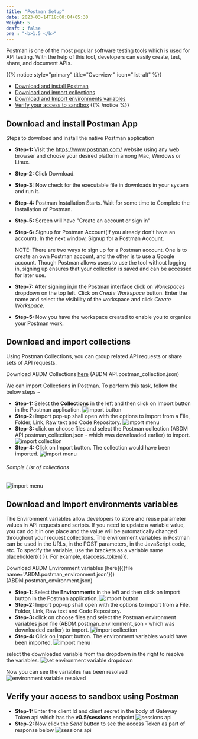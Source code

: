 ```yaml
---
title: "Postman Setup"
date: 2023-03-14T18:00:04+05:30
Weight: 5
draft : false
pre : "<b>1.5 </b>"
---
```



Postman is one of the most popular software testing tools which is used for API testing. With the help of this tool, developers can easily create, test, share, and document APIs.

{{% notice style="primary" title="Overview " icon="list-alt" %}}
- [Download and install Postman](#download-and-install-postman)
- [Download and import collections](#download-and-import-collections)
- [Download and Import environments variables](#download-and-import-environments-variables) 
- [Verify your access to sandbox](#verify-your-access-to-sandbox-using-postman)
{{% /notice %}}

## Download and install Postman App
Steps to download and install the native Postman application

- **Step-1:** Visit the https://www.postman.com/ website using any web browser and choose your desired platform among Mac, Windows or Linux.
- **Step-2:** Click Download.
- **Step-3:** Now check for the executable file in downloads in your system and run it.
- **Step-4:** Postman Installation Starts. Wait for some time to Complete the Installation of Postman.
- **Step-5:** Screen will have "Create an account or sign in"
- **Step-6:** Signup for Postman Account(If you already don't have an account). In the next window, Signup for a Postman Account.

    NOTE: There are two ways to sign up for a Postman account. One is to create an own Postman account, and the other is to use a Google account. Though Postman allows users to use the tool without logging in, signing up ensures that your collection is saved and can be accessed for later use.
- **Step-7:** After signing in,in the Postman interface click on *Workspaces* dropdown on the top left. Click on *Create Workspace* button. Enter the name and select the visibility of the workspace and click *Create Workspace*.
- **Step-5:** Now you have the workspace created to enable you to organize your Postman work.


## Download and import collections
Using Postman Collections, you can group related API requests or share sets of API requests.

Download ABDM Collections [here](../ABDM_API_postman_collection.json) (ABDM API.postman_collection.json)

We can import Collections in Postman. To perform this task, follow the below steps −

- **Step-1:** Select the **Collections** in the left and then click on Import button in the Postman application.
![import button](../import_postman_collection.png)
- **Step-2:** Import pop-up shall open with the options to import from a File, Folder, Link, Raw text and Code Repository.
![import menu](../import_menu.png)
- **Step-3:** click on choose files and select the Postman collection (ABDM API.postman_collection.json - which was downloaded earlier) to import. 
![import collection](../import_collection.png)
- **Step-4:** Click on Import button. The collection would have been imported.
![import menu](../after_collection_import.png)

###### Sample List of collections 
![import menu](../sample_collection_list.png)

## Download and Import environments variables
The Environment variables allow developers to store and reuse parameter values in API requests and scripts. If you need to update a variable value, you can do it in one place and the value will be automatically changed throughout your request collections. The environment variables in Postman can be used in the URLs, in the POST parameters, in the JavaScript code, etc. To specify the variable, use the brackets as a variable name placeholder({{ }}. For example, {{access_token}}).

Download ABDM Environment variables [here]({{file name='ABDM.postman_environment.json'}}) (ABDM.postman_environment.json)

- **Step-1:** Select the **Environments** in the left and then click on Import button in the Postman application.
![import button](../environment_import.png)
- **Step-2:** Import pop-up shall open with the options to import from a File, Folder, Link, Raw text and Code Repository.
- **Step-3:** click on choose files and select the Postman environment variables json file (ABDM.postman_environment.json - which was downloaded earlier) to import. 
![import collection](../environment_variables_files_imported.png)
- **Step-4:** Click on Import button. The environment variables would have been imported.
![import menu](../after_environment_import.png)

select the downloaded variable from the dropdown in the right to resolve the variables. 
![set environment variable dropdown](../select_environment_variable_dropdown.png)

Now you can see the variables has been resolved
![environment variable resolved](../variables_resolved.png)

## Verify your access to sandbox using Postman
- **Step-1:** Enter the client Id and client secret in the body of  Gateway Token api which has the **v0.5/sessions** endpoint 
![sessions api](../sessions_api.png)
- **Step-2:** Now click the *Send* button to see the access Token as part of response below
![sessions api](../sessions_api_response.png)